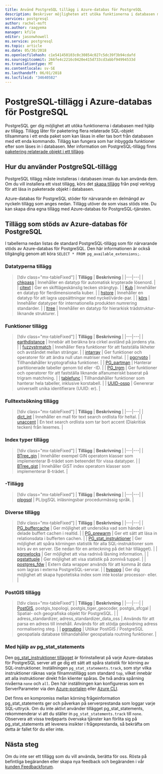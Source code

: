 ```yaml
---
title: Använd PostgreSQL tillägg i Azure-databas för PostgreSQL
description: Beskriver möjligheten att utöka funktionerna i databasen med tillägg i Azure-databas för PostgreSQL.
services: postgresql
author: rachel-msft
ms.author: raagyema
manager: kfile
editor: jasonwhowell
ms.service: postgresql
ms.topic: article
ms.date: 05/30/2018
ms.openlocfilehash: c1e541450103c0c30854c027c5dc39f3b94cdafd
ms.sourcegitcommit: 266fe4c2216c0420e415d733cd3abbf94994533d
ms.translationtype: MT
ms.contentlocale: sv-SE
ms.lasthandoff: 06/01/2018
ms.locfileid: "34640582"
---
```

# <a name="postgresql-extensions-in-azure-database-for-postgresql"></a>PostgreSQL-tillägg i Azure-databas för PostgreSQL
PostgreSQL ger dig möjlighet att utöka funktionerna i databasen med hjälp av tillägg. Tillägg låter för paketering flera relaterade SQL-objekt tillsammans i ett enda paket som kan läsas in eller tas bort från databasen med ett enda kommando. Tillägg kan fungera som har inbyggda funktioner efter som läses in i databasen. Mer information om PostgreSQL-tillägg finns [paketering relaterade objekt i ett tillägg](https://www.postgresql.org/docs/9.6/static/extend-extensions.html).

## <a name="how-to-use-postgresql-extensions"></a>Hur du använder PostgreSQL-tillägg
PostgreSQL tillägg måste installeras i databasen innan du kan använda dem. Om du vill installera ett visst tillägg, körs det [skapa tillägg](https://www.postgresql.org/docs/9.6/static/sql-createextension.html) från psql verktyg för att läsa in paketerade objekt i databasen.

Azure-databas för PostgreSQL stöder för närvarande en delmängd av nyckeln tillägg som anges nedan. Tillägg utöver de som visas stöds inte. Du kan skapa dina egna tillägg med Azure-databas för PostgreSQL-tjänsten.

## <a name="extensions-supported-by-azure-database-for-postgresql"></a>Tillägg som stöds av Azure-databas för PostgreSQL
I tabellerna nedan listas de standard PostgreSQL-tillägg som för närvarande stöds av Azure-databas för PostgreSQL. Den här informationen är också tillgänglig genom att köra `SELECT * FROM pg_available_extensions;`.

### <a name="data-types-extensions"></a>Datatyperna tillägg

> [!div class="mx-tableFixed"]
| **Tillägg** | **Beskrivning** |
|---|---|
| [chkpass](https://www.postgresql.org/docs/9.6/static/chkpass.html) | Innehåller en datatyp för automatisk krypterade lösenord. |
| [citext](https://www.postgresql.org/docs/9.6/static/citext.html) | Ger en skiftlägeskänslig tecken strängtyp. |
| [Kub](https://www.postgresql.org/docs/9.6/static/cube.html) | Innehåller en datatyp för flerdimensionella kuber. |
| [hstore](https://www.postgresql.org/docs/9.6/static/hstore.html) | Innehåller en datatyp för att lagra uppsättningar med nyckel/värde-par. |
| [körs](https://www.postgresql.org/docs/9.6/static/isn.html) | Innehåller datatyper för internationella produkten numrering standarder. |
| [ltree](https://www.postgresql.org/docs/9.6/static/ltree.html) | Innehåller en datatyp för hierarkisk trädstruktur-liknande strukturer. |

### <a name="functions-extensions"></a>Funktioner tillägg

> [!div class="mx-tableFixed"]
| **Tillägg** | **Beskrivning** |
|---|---|
| [earthdistance](https://www.postgresql.org/docs/9.6/static/earthdistance.html) | Innebär att beräkna bra cirkel avstånd på jordens yta. |
| [fuzzystrmatch](https://www.postgresql.org/docs/9.6/static/fuzzystrmatch.html) | Innehåller flera funktioner för att fastställa likheter och avståndet mellan strängar. |
| [intarray](https://www.postgresql.org/docs/9.6/static/intarray.html) | Ger funktioner och operatorer för att ändra null utan matriser med heltal. |
| [pgcrypto](https://www.postgresql.org/docs/9.6/static/pgcrypto.html) | Tillhandahåller kryptografiska funktioner. |
| [PG\_partman](https://pgxn.org/dist/pg_partman/doc/pg_partman.html) | Hanterar partitionerade tabeller genom tid eller -ID. |
| [PG\_trgm](https://www.postgresql.org/docs/9.6/static/pgtrgm.html) | Ger funktioner och operatorer för att fastställa liknande alfanumeriskt baserat på trigram matchning. |
| [tablefunc](https://www.postgresql.org/docs/9.6/static/tablefunc.html) | Tillhandahåller funktioner som hanterar hela tabeller, inklusive korstabell. |
| [UUID-ossp](https://www.postgresql.org/docs/9.6/static/uuid-ossp.html) | Genererar universellt unika identifierare (UUID: er). |

### <a name="full-text-search-extensions"></a>Fulltextsökning tillägg

> [!div class="mx-tableFixed"]
| **Tillägg** | **Beskrivning** |
|---|---|
| [dict\_int](https://www.postgresql.org/docs/9.6/static/dict-int.html) | Innehåller en mall för text search ordlista för heltal. |
| [unaccent](https://www.postgresql.org/docs/9.6/static/unaccent.html) | En text search ordlista som tar bort accent (Diakritisk tecken) från lexemes. |

### <a name="index-types-extensions"></a>Index typer tillägg

> [!div class="mx-tableFixed"]
| **Tillägg** | **Beskrivning** |
|---|---|
| [BTree\_gin](https://www.postgresql.org/docs/9.6/static/btree-gin.html) | Innehåller exempel GIN operatorn klasser som implementerar B-trädet som beteendet för vissa datatyper. |
| [BTree\_gist](https://www.postgresql.org/docs/9.6/static/btree-gist.html) | Innehåller GiST index operatorn klasser som implementerar B-trädet. |

### <a name="language-extensions"></a>-Tillägg

> [!div class="mx-tableFixed"]
| **Tillägg** | **Beskrivning** |
|---|---|
| [plpgsql](https://www.postgresql.org/docs/9.6/static/plpgsql.html) | PL/pgSQL inläsningsbar procedurmässig språk. |

### <a name="miscellaneous-extensions"></a>Diverse tillägg

> [!div class="mx-tableFixed"]
| **Tillägg** | **Beskrivning** |
|---|---|
| [PG\_buffercache](https://www.postgresql.org/docs/9.6/static/pgbuffercache.html) | Ger möjlighet att undersöka vad som händer i delade buffert cachen i realtid. |
| [PG\_prewarm](https://www.postgresql.org/docs/9.6/static/pgprewarm.html) | Ger ett sätt att läsa in relationsdata i bufferten cachen. |
| [PG\_stat\_instruktioner](https://www.postgresql.org/docs/9.6/static/pgstatstatements.html) | Ger möjlighet att spåra körningen statistik för alla SQL-instruktioner som körs av en server. (Se nedan för en anteckning på det här tillägget). |
| [pgrowlocks](https://www.postgresql.org/docs/9.6/static/pgrowlocks.html) | Ger möjlighet att visa radnivå låsning information. |
| [pgstattuple](https://www.postgresql.org/docs/9.6/static/pgstattuple.html) | Ger möjlighet att visa statistik på zonnivå tuppel. |
| [postgres\_fdw](https://www.postgresql.org/docs/9.6/static/postgres-fdw.html) | Extern data wrapper används för att komma åt data som lagras i externa PostgreSQL-servrar. |
| [hypopg](https://hypopg.readthedocs.io/en/latest/) | Ger dig möjlighet att skapa hypotetiska index som inte kostar processor- eller. |

### <a name="postgis-extensions"></a>PostGIS tillägg

> [!div class="mx-tableFixed"]
| **Tillägg** | **Beskrivning** |
|---|---|
| [PostGIS](http://www.postgis.net/), postgis\_topologi, postgis\_tiger\_geocoder, postgis\_sfcgal | Spatial- och geografiska objekt för PostgreSQL. |
| adress\_standardizer, adress\_standardizer\_data\_oss | Används för att parsa en adress till innehåll. Används för att stödja geokodning adress normalisering steg. |
| [pgrouting](http://pgrouting.org/) | Utökar PostGIS / PostgreSQL geospatiala database tillhandahåller geospatiala routning funktioner. |


### <a name="using-pgstatstatements"></a>Med hjälp av pg_stat_statements
Den [pg\_stat\_instruktioner tillägget](https://www.postgresql.org/docs/9.6/static/pgstatstatements.html) är förinstallerat på varje Azure-databas för PostgreSQL server att ge dig ett sätt att spåra statistik för körning av SQL-instruktioner.
Inställningen `pg_stat_statements.track`, som styr vilka instruktioner räknas varje filnamnstillägg som standard `top`, vilket innebär att alla instruktioner direkt från klienter spåras. De två andra spårning nivåerna `none` och `all`. Den här inställningen kan konfigureras som en ServerParameter via den [Azure-portalen](https://docs.microsoft.com/en-us/azure/postgresql/howto-configure-server-parameters-using-portal) eller [Azure CLI](https://docs.microsoft.com/en-us/azure/postgresql/howto-configure-server-parameters-using-cli).

Det finns en kompromiss mellan körning frågeinformation pg_stat_statements ger och påverkan på serverprestanda som loggar varje SQL-uttryck. Om du inte aktivt använder tillägget pg_stat_statements, rekommenderar vi att du ställer in `pg_stat_statements.track` till `none`. Observera att vissa tredjeparts övervaka tjänster kan förlita sig på pg_stat_statements att leverera insikter i frågeprestanda, så bekräfta om detta är fallet för du eller inte.


## <a name="next-steps"></a>Nästa steg
Om du inte ser ett tillägg som du vill använda, berätta för oss. Rösta på befintliga begäranden eller skapa nya feedback och begäranden i vår [kunden Feedbackforum](https://feedback.azure.com/forums/597976-azure-database-for-postgresql).
